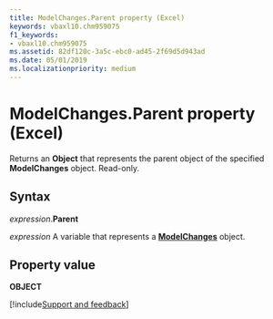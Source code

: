```yaml
---
title: ModelChanges.Parent property (Excel)
keywords: vbaxl10.chm959075
f1_keywords:
- vbaxl10.chm959075
ms.assetid: 82df120c-3a5c-ebc0-ad45-2f69d5d943ad
ms.date: 05/01/2019
ms.localizationpriority: medium
---
```



# ModelChanges.Parent property (Excel)

Returns an **Object** that represents the parent object of the specified **ModelChanges** object. Read-only.


## Syntax

_expression_.**Parent**

_expression_ A variable that represents a **[ModelChanges](Excel.modelchanges.md)** object.


## Property value

**OBJECT**




[!include[Support and feedback](~/includes/feedback-boilerplate.md)]